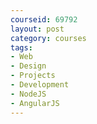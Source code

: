```yaml
---
courseid: 69792
layout: post
category: courses
tags:
- Web
- Design
- Projects
- Development
- NodeJS
- AngularJS
---
```

